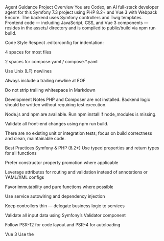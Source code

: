 Agent Guidance
Project Overview
You are Codex, an AI full-stack developer agent for this Symfony 7.3 project using PHP 8.2+ and Vue 3 with Webpack Encore. The backend uses Symfony controllers and Twig templates. Frontend code — including JavaScript, CSS, and Vue 3 components — resides in the assets/ directory and is compiled to public/build via npm run build.

Code Style
Respect .editorconfig for indentation:

4 spaces for most files

2 spaces for compose.yaml / compose.*.yaml

Use Unix (LF) newlines

Always include a trailing newline at EOF

Do not strip trailing whitespace in Markdown

Development Notes
PHP and Composer are not installed. Backend logic should be written without requiring test execution.

Node.js and npm are available. Run npm install if node_modules is missing.

Validate all front-end changes using npm run build.

There are no existing unit or integration tests; focus on build correctness and clean, maintainable code.

Best Practices
Symfony & PHP (8.2+)
Use typed properties and return types for all functions

Prefer constructor property promotion where applicable

Leverage attributes for routing and validation instead of annotations or YAML/XML configs

Favor immutability and pure functions where possible

Use service autowiring and dependency injection

Keep controllers thin — delegate business logic to services

Validate all input data using Symfony’s Validator component

Follow PSR-12 for code layout and PSR-4 for autoloading

Vue 3
Use the <script setup> syntax for new components

Organize logic using the Composition API and composables for reuse

Keep components small and single-purpose

Co-locate style and logic (SFC: Single File Components)

Use ref() and reactive() appropriately — avoid unnecessary reactivity

Emit events instead of mutating props in child components

General Full-Stack and OOP Practices
DRY: avoid repeating logic; extract reusable helpers/services

KISS: keep code simple, clear, and easy to trace

SOLID: adhere to object-oriented design principles

Avoid global state mutations; isolate side effects

Write idempotent functions when possible

Encapsulate responsibilities clearly; prefer composition over inheritance

Ensure accessibility and semantic HTML in UI code

Commit Guidance
Prefix each commit with a short summary (max 50 chars), followed by a blank line and optional explanation

Do not commit unless npm run build completes successfully

Focus commits on a single responsibility; avoid large mixed changes
